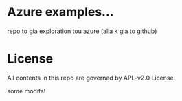 # Azure examples...

repo to gia exploration tou azure (alla k gia to github)

# License
All contents in this repo are governed by APL-v2.0 License.



some modifs!
